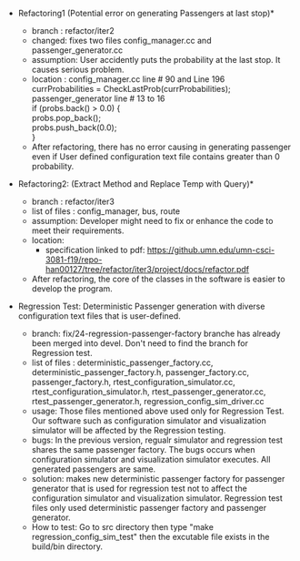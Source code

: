 * Refactoring1 (Potential error on generating Passengers at last stop)*
    - branch : refactor/iter2
    - changed: fixes two files config_manager.cc and passenger_generator.cc
    - assumption: User accidently puts the probability at the last stop. It causes serious problem.
    - location : config_manager.cc line # 90 and Line 196
                 <br>
                 currProbabilities = CheckLastProb(currProbabilities); <br>
                 passenger_generator line # 13 to 16 <br>
                 if (probs.back() > 0.0) { <br>
                   probs.pop_back();<br>
                   probs.push_back(0.0);<br>
                 }<br>
    - After refactoring, there has no error causing in generating passenger even if User defined configuration text file contains greater than 0 probability.

* Refactoring2: (Extract Method and Replace Temp with Query)*
    - branch : refactor/iter3
    - list of files : config_manager, bus, route
    - assumption: Developer might need to fix or enhance the code to meet their requirements.
    - location:
        - specification linked to pdf: https://github.umn.edu/umn-csci-3081-f19/repo-han00127/tree/refactor/iter3/project/docs/refactor.pdf
    - After refactoring, the core of the classes in the software is easier to develop the program.

* Regression Test: Deterministic Passenger generation with diverse configuration text files that is user-defined.
    - branch: fix/24-regression-passenger-factory
      branche has already been merged into devel. Don't need to find the branch for Regression test.
    - list of files : deterministic_passenger_factory.cc, deterministic_passenger_factory.h, passenger_factory.cc, passenger_factory.h, rtest_configuration_simulator.cc, rtest_configuration_simulator.h, rtest_passenger_generator.cc, rtest_passenger_generator.h, regression_config_sim_driver.cc
    - usage: Those files mentioned above used only for Regression Test. Our software such as configuration simulator and visualization simulator will be affected by the Regression testing.
    - bugs: In the previous version, regualr simulator and regression test shares the same passenger factory. The bugs occurs when configuration simulator and visualization simulator executes. All generated passengers are same.
    - solution: makes new deterministic passenger factory for passenger generator that is used for regression test not to affect the configuration simulator and visualization simulator. Regression test files only used deterministic passenger factory and passenger generator.
    - How to test: Go to src directory then type "make regression_config_sim_test"
                   then the excutable file exists in the build/bin directory.
